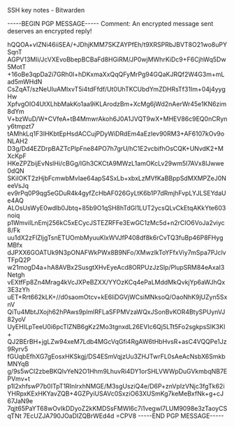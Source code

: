 SSH key notes - Bitwarden

-----BEGIN PGP MESSAGE-----
Comment: An encrypted message sent deserves an encrypted reply!

hQQOA+vIZNi46iiSEA/+JDhjKMM7SKZAYPfEh/t9XRSPRbJBVT8O21wo8uPYSqnT
AGPV13MIi/JcVXEvoBbepBCBaFd8HGiRM/JP0wjMWhrKiDc9+F6CjhWq5Dw5MotT
+16oBe3qpDa2i7GRh0I+hDKxmaXxQqQFyMrPg94GQaKJRQf2W4G3m+mLad5mWHdN
CsZqAT/szNeUIuAMlxvT5i4tdFfdf/Ut0UhTKCUbdYmZDHRsTf31Im+04j4yygHw
XpfvgOIO4UtXLhbMakKo1aa9iKLArodzBm+XcMg6jWd2nAerWr45e1KN6zim8dYm
V+bzWuD/W+CVfeA+tB4MmwrAkoh6J0A1JVQT9wX+MHEV86c9EQ0nCRyny6tmpzt7
tAMhkLq1F3IHKbtEpHsdACCujPDyWiDRdEm4aEzIev90RM3+AF6107kOv9oNLAH2
D3g/Dd4EZDrpBAZTcPlpFne84PO7h7grU/hC1E2vcbifhOsCQK+UNvdK2+MXcKpF
HKeZPZbijEvNslHi/cBGg/lGh3CKCtA9MWzL1amOKcLv29wm5I7AVx8lJwwe0dQN
SKiIOKT2zHjbFcmwbMvIae64apS4SxLb+xbxLzMVfKaBBppSdMXMPZeJ0NeeVsJq
ev9rPq0P9qg5eGDuR4k4gyfZcHbAF026GyLtK6b1P7dRmjhFvpLYJLSEYdaUe4AQ
ALOsUsWyE0wdlb0Jbtq+85b9O1qSH8hTdGl1LUT2ycsQLvCkEtqAKkYte603noiq
p1WmviILnEmj256kC5xECycJSTEZRFFe3EwGC1zMc5d+n2rCIO6VoJa2viyc8/Fk
uu1dX2zFlZljgTsnETUOmbMyuuKlxWVJfP408df8k6rCvTQ3fuBp46P8FHygMBfx
dJPXX6GOATUk9N3pONAFWkPWx8B9NFo/XMwzlkToYFfxViy7mSpa7PJclvTFpQ2P
w21mogD4a+hA8AVBx2SusgtXHvEyeAcd8ORPUzJzSlp/PlupSRM84eAxaI3Netgh
vEXtfFp8Zn4Mrag4kVcJXPeBZXX/YYOzKCq4ePaLMddMkQvkjYp6aWJhQx3E3zYh
uET+Rrt662kLK+//d0saomOtcv+kE6liDGVjWCsiMNksoQ/OaoNhK9jUZyn5SxnV
QiTu4MbtJXojh62hPAws9plmlRFLaSFPMVzaWQxJSonBvKOR4BtySPUynVJ82yoV
UyEHILpTeeU0i6pcTlZNB6gKz2Mo3tgnxdL26EVIc6Qj5LTt5Fo2sgkpsSlK3Kl+
QJ2BErBH+jgLZw94xeM7Ldb4MGcVqGfi4RgAW6tHbHvsR+asC4VQQPe1Jz9Ryrv5
fGUqbEfhXG7gEosxHKSkgj/DS4ESmVqjzUu3ZHJTwrFL0sAeAcNsbX6SmkbMNYqB
g/9s5wCI2zbeBKQlvYeN2O1Hhm9LhuvRi4DY1orSHLVWWpDuGVkmbqNB7EPVmv+t
p1l2xhfswP7b0ITpT1RInlrxhNMGE/M3sgUsziQ4e/D6P+znVpIzVNjc3fgTk62i
YHRpxKExHKYavZQB+4GZPyiUSAVc0SxziO63XUSmKg7keMeBxfNk+g+cJ67JaN9e
7qjt65PaYT68wOvIkDDyoZ2kKMDSsFMWl6c7i1vegwl7LUM9098e3zTaoyCSqTNt
7EcUZJA790JOaDIZQBrWEd4d
=CPV8
-----END PGP MESSAGE-----
